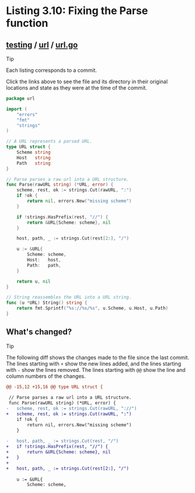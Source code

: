 # Listing 3.10: Fixing the Parse function

## [testing](https://github.com/inancgumus/gobyexample/blob/c27997172625235247842837497c60900f12cd18/testing) / [url](https://github.com/inancgumus/gobyexample/blob/c27997172625235247842837497c60900f12cd18/testing/url) / [url.go](https://github.com/inancgumus/gobyexample/blob/c27997172625235247842837497c60900f12cd18/testing/url/url.go)

> [!TIP]
> Each listing corresponds to a commit.
>
> Click the links above to see the file and its directory in their original locations and state as they were at the time of the commit.

```go
package url

import (
	"errors"
	"fmt"
	"strings"
)

// A URL represents a parsed URL.
type URL struct {
	Scheme string
	Host   string
	Path   string
}

// Parse parses a raw url into a URL structure.
func Parse(rawURL string) (*URL, error) {
	scheme, rest, ok := strings.Cut(rawURL, ":")
	if !ok {
		return nil, errors.New("missing scheme")
	}

	if !strings.HasPrefix(rest, "//") {
		return &URL{Scheme: scheme}, nil
	}

	host, path, _ := strings.Cut(rest[2:], "/")

	u := &URL{
		Scheme: scheme,
		Host:   host,
		Path:   path,
	}

	return u, nil
}

// String reassembles the URL into a URL string.
func (u *URL) String() string {
	return fmt.Sprintf("%s://%s/%s", u.Scheme, u.Host, u.Path)
}
```

## What's changed?

> [!TIP]
> The following diff shows the changes made to the file since the last commit.
> The lines starting with `+` show the new lines added, and the lines starting with `-` show the lines removed.
> The lines starting with `@@` show the line and column numbers of the changes.

```diff
@@ -15,12 +15,16 @@ type URL struct {
 
 // Parse parses a raw url into a URL structure.
 func Parse(rawURL string) (*URL, error) {
-	scheme, rest, ok := strings.Cut(rawURL, "://")
+	scheme, rest, ok := strings.Cut(rawURL, ":")
 	if !ok {
 		return nil, errors.New("missing scheme")
 	}
 
-	host, path, _ := strings.Cut(rest, "/")
+	if !strings.HasPrefix(rest, "//") {
+		return &URL{Scheme: scheme}, nil
+	}
+
+	host, path, _ := strings.Cut(rest[2:], "/")
 
 	u := &URL{
 		Scheme: scheme,
```

